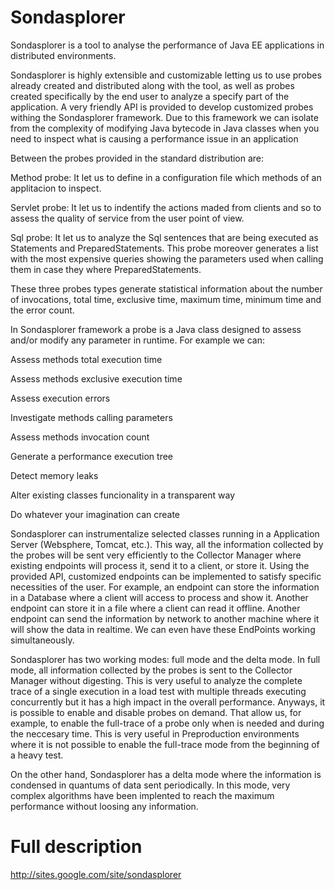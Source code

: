 Sondasplorer
============

Sondasplorer is a tool to analyse the performance of Java EE applications in distributed environments. 

Sondasplorer is highly extensible and customizable letting us to use probes already created and distributed along with the tool, as well as probes created specifically by the end user to analyze a specify part of the application. A very friendly API is provided to develop customized probes withing the Sondasplorer framework. Due to this framework we can isolate from the complexity of modifying Java bytecode in Java classes when you need to inspect what is causing a performance issue in an application

Between the probes provided in the standard distribution are:

Method probe: It let us to define in a configuration file which methods of an applitacion to inspect.

Servlet probe: It let us to indentify the actions maded from clients and so to assess the quality of service from the user point of view.

Sql probe: It let us to analyze the Sql sentences that are being executed as Statements and PreparedStatements. This probe moreover generates a list with the most expensive queries showing the parameters used when calling them in case they where PreparedStatements.

These three probes types generate statistical information about the number of invocations, total time, exclusive time, maximum time, minimum time and the error count.

In Sondasplorer framework a probe is a Java class designed to assess and/or modify any parameter in runtime. For example we can:

Assess methods total execution time

Assess methods exclusive execution time

Assess execution errors

Investigate methods calling parameters

Assess methods invocation count

Generate a performance execution tree

Detect memory leaks

Alter existing classes funcionality in a transparent way

Do whatever your imagination can create 

Sondasplorer can instrumentalize selected classes running in a Application Server (Websphere, Tomcat, etc.). This way, all the information collected by the probes will be sent very efficiently to the Collector Manager where existing endpoints will process it, send it to a client, or store it. Using the provided API, customized endpoints can be implemented to satisfy specific necessities of the user. For example, an endpoint can store the information in a Database where a client will access to process and show it. Another endpoint can store it in a file where a client can read it offline. Another endpoint can send the information by network to another machine where it will show the data in realtime. We can even have these EndPoints working simultaneously.

Sondasplorer has two working modes: full mode and the delta mode. In full mode, all information collected by the probes is sent to the Collector Manager without digesting. This is very useful to analyze the complete trace of a single execution in a load test with multiple threads executing concurrently but it has a high impact in the overall performance. Anyways, it is possible to enable and disable probes on demand. That allow us, for example, to enable the full-trace of a probe only when is needed and during the neccesary time. This is very useful in Preproduction environments where it is not possible to enable the full-trace mode from the beginning of a heavy test.

On the other hand, Sondasplorer has a delta mode where the information is condensed in quantums of data sent periodically. In this mode, very complex algorithms have been implented to reach the maximum performance without loosing any information. 


Full description
================

http://sites.google.com/site/sondasplorer
